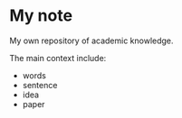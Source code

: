 # My note
My own repository of academic knowledge.

The main context include:

- words
- sentence
- idea
- paper

